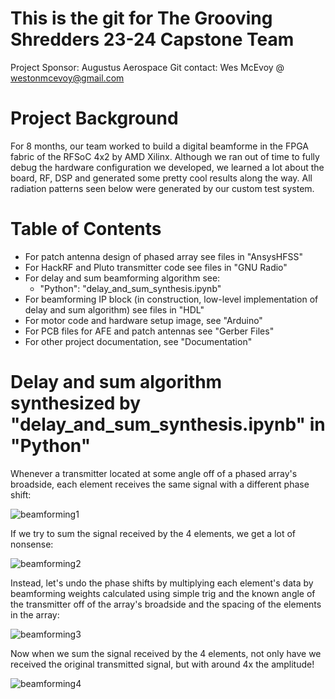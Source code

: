 # This is the git for The Grooving Shredders 23-24 Capstone Team

Project Sponsor: Augustus Aerospace
Git contact: Wes McEvoy @ westonmcevoy@gmail.com

# Project Background

For 8 months, our team worked to build a digital beamforme in the FPGA fabric of the RFSoC 4x2 by AMD Xilinx. Although we ran out of time to fully debug the hardware configuration we developed, we learned a lot about the board, RF, DSP and generated some pretty cool results along the way. All radiation patterns seen below were generated by our custom test system.

# Table of Contents

* For patch antenna design of phased array see files in "AnsysHFSS"
* For HackRF and Pluto transmitter code see files in "GNU Radio"
* For delay and sum beamforming algorithm see:
  * "Python": "delay_and_sum_synthesis.ipynb"
* For beamforming IP block (in construction, low-level implementation of delay and sum algorithm) see files in "HDL"
* For motor code and hardware setup image, see "Arduino"
* For PCB files for AFE and patch antennas see "Gerber Files"
* For other project documentation, see "Documentation"

# Delay and sum algorithm synthesized by "delay_and_sum_synthesis.ipynb" in "Python"

Whenever a transmitter located at some angle off of a phased array's broadside, each element receives the same signal with a different phase shift:

![beamforming1](https://github.com/tast2129/Grooving-Shredders/assets/97580315/e911917c-0b33-4844-adb9-a0ce4064d12e)

If we try to sum the signal received by the 4 elements, we get a lot of nonsense:

![beamforming2](https://github.com/tast2129/Grooving-Shredders/assets/97580315/507baff8-44bc-445b-9302-e12a531ed3d8)

Instead, let's undo the phase shifts by multiplying each element's data by beamforming weights calculated using simple trig and the known angle of the transmitter off of the array's broadside and the spacing of the elements in the array:

![beamforming3](https://github.com/tast2129/Grooving-Shredders/assets/97580315/f1506090-c677-4844-88a7-71d21600565d)

Now when we sum the signal received by the 4 elements, not only have we received the original transmitted signal, but with around 4x the amplitude!

![beamforming4](https://github.com/tast2129/Grooving-Shredders/assets/97580315/fbafaabb-2a26-4d0b-9db6-097383a0870f)




